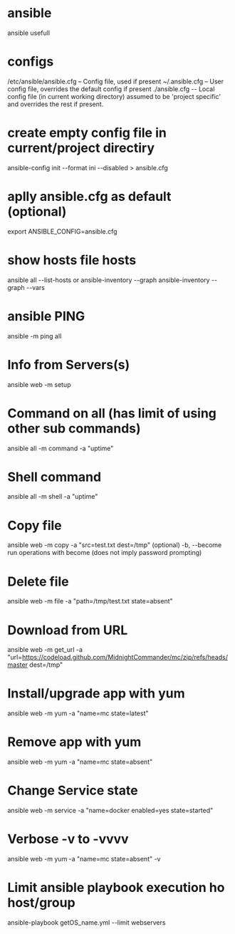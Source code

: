 # ansible
ansible usefull 

# configs
/etc/ansible/ansible.cfg – Config file, used if present
~/.ansible.cfg – User config file, overrides the default config if present
./ansible.cfg -- Local config file (in current working directory) assumed to  be  'project specific' and overrides the rest if present.
# create  empty config  file in current/project directiry
ansible-config init --format ini  --disabled  > ansible.cfg

# aplly ansible.cfg as default (optional)
export ANSIBLE_CONFIG=ansible.cfg

# show hosts file  hosts
ansible all  --list-hosts
or
ansible-inventory --graph
ansible-inventory --graph  --vars

# ansible PING
ansible -m ping all

# Info from Servers(s)
ansible web -m setup

# Command on all (has limit  of using  other sub commands)
ansible all -m command -a "uptime"

# Shell command
ansible all -m shell -a "uptime"

# Copy file 
ansible web -m copy -a "src=test.txt dest=/tmp"
(optional)    -b, --become  run operations with become (does not imply password prompting)

# Delete file
ansible web -m file  -a "path=/tmp/test.txt state=absent"

# Download from URL
ansible web -m get_url  -a "url=https://codeload.github.com/MidnightCommander/mc/zip/refs/heads/master dest=/tmp"

# Install/upgrade app with yum
ansible web -m yum  -a "name=mc state=latest"
# Remove app with yum
ansible web -m yum   -a "name=mc state=absent"

# Change Service state 
ansible web -m service  -a "name=docker enabled=yes state=started"

# Verbose -v to -vvvv
ansible web -m yum  -a "name=mc state=absent" -v

# Limit ansible playbook execution ho host/group
ansible-playbook  getOS_name.yml --limit webservers